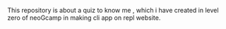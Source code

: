 This repository is about a quiz to know me , which i have created in level zero of neoGcamp in making cli app on repl website.
